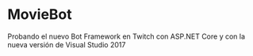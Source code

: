 # MovieBot
Probando el nuevo Bot Framework en Twitch con ASP.NET Core y con la nueva versión de Visual Studio 2017
